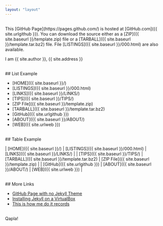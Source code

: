 ```yaml
---
layout: "layout"
---
```


<br>
This [GitHub Page](https://pages.github.com/) is hosted at [GitHub.com]({{ site.urlgithub }}).
You can download the source either as a
[ZIP]({{ site.baseurl }}/template.zip) file or a
[TARBALL]({{ site.baseurl }}/template.tar.bz2) file.
File [LISTINGS]({{ site.baseurl }}/000.html) are also available.

I am {{ site.author }}, {{ site.address }}

<br>
## List Example

* [HOME]({{ site.baseurl }}/)
* [LISTINGS]({{ site.baseurl }}/000.html)
* [LINKS]({{ site.baseurl }}/LINKS/)
* [TIPS]({{ site.baseurl }}/TIPS/)
* [ZIP File]({{ site.baseurl }}/template.zip)
* [TARBALL]({{ site.baseurl }}/template.tar.bz2)
* [GitHub]({{ site.urlgithub }})
* [ABOUT]({{ site.baseurl }}/ABOUT/)
* [WEB]({{ site.urlweb }})

<br>
## Table Example

| [HOME]({{ site.baseurl }}/) | [LISTINGS]({{ site.baseurl }}/000.html) | [LINKS]({{ site.baseurl }}/LINKS/) |
| [TIPS]({{ site.baseurl }}/TIPS/) | [TARBALL]({{ site.baseurl }}/template.tar.bz2) | [ZIP File]({{ site.baseurl }}/template.zip) |
| [GitHub]({{ site.urlgithub }}) | [ABOUT]({{ site.baseurl }}/ABOUT/) | [WEB]({{ site.urlweb }}) |

<br>
## More Links

* [GitHub Page with no Jekyll Theme](https://doit.vlsm.org/001.md)
* [Installing Jekyll on a VirtualBox](https://doit.vlsm.org/005.md)
* [This is how me do it records](https://doit.vlsm.org/)


<br>
Qapla!


